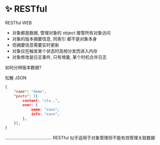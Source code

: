 # ✨ RESTful
RESTful WEB

* 对象都是数据, 管理对象的 object 接管所有对象访问
* 对象的版本摘要信息, 同索引 都不是对象本身
* 但摘要信息需要实时更新
* 对象仅在触发某个状态时高频分发而进入内存
* 对象修改是日志事件, 只有增量, 某个时机合并日志

如何分辨版本数据?

松散 JSON
```JSON
{
    "name": "demo",
    "posts": [{
        content: "ctx..",
        user: {
            name: "xxxx",
            info: "xxxx",
        },
    }],
}
```

......................................
RESTful 似乎适用于对象管理但不能有效管理关联数据

